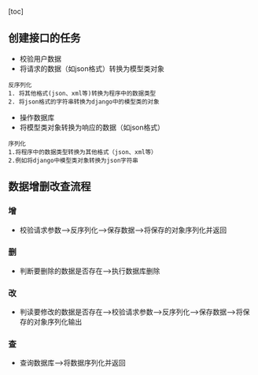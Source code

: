 [toc]

## 创建接口的任务

- 校验用户数据
- 将请求的数据（如json格式）转换为模型类对象

```
反序列化
1. 将其他格式(json、xml等)转换为程序中的数据类型
2. 将json格式的字符串转换为django中的模型类的对象
```

- 操作数据库
- 将模型类对象转换为响应的数据（如json格式）

```
序列化
1.将程序中的数据类型转换为其他格式（json、xml等）
2.例如将django中模型类对象转换为json字符串
```



## 数据增删改查流程



### 增

+ 校验请求参数-->反序列化-->保存数据-->将保存的对象序列化并返回



### 删

+ 判断要删除的数据是否存在-->执行数据库删除

  

### 改

+ 判读要修改的数据是否存在-->校验请求参数-->反序列化-->保存数据-->将保存的对象序列化输出

  

### 查

+ 查询数据库-->将数据序列化并返回

